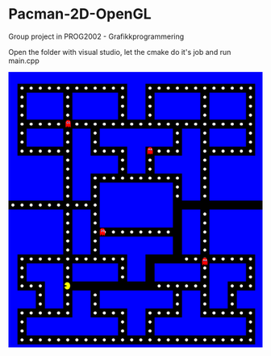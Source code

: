 # Pacman-2D-OpenGL

Group project in PROG2002 - Grafikkprogrammering

Open the folder with visual studio, let the cmake do it's job and run main.cpp

![Alt text](pacman.PNG?raw=true "Title")

